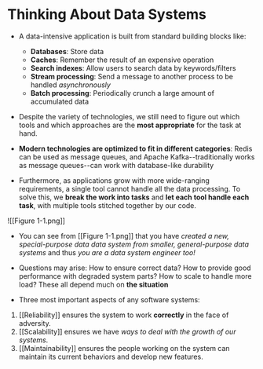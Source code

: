# Thinking About Data Systems

- A data-intensive application is built from standard building blocks like:

  - **Databases**: Store data
  - **Caches**: Remember the result of an expensive operation
  - **Search indexes**: Allow users to search data by keywords/filters
  - **Stream processing**: Send a message to another process to be handled _asynchronously_
  - **Batch processing**: Periodically crunch a large amount of accumulated data

- Despite the variety of technologies, we still need to figure out which tools and which approaches are the **most appropriate** for the task at hand.

- **Modern technologies are optimized to fit in different categories**: Redis can be used as message queues, and Apache Kafka--traditionally works as message queues--can work with database-like durability

- Furthermore, as applications grow with more wide-ranging requirements, a single tool cannot handle all the data processing. To solve this, we **break the work into tasks** and **let each tool handle each task**, with multiple tools stitched together by our code.

![[Figure 1-1.png]]

- You can see from [[Figure 1-1.png]] that you have _created a new, special-purpose data data system from smaller, general-purpose data systems_ and thus _you are a data system engineer too!_
- Questions may arise: How to ensure correct data? How to provide good
  performance with degraded system parts? How to scale to handle more load? These
  all depend much on **the situation**

- Three most important aspects of any software systems:

1. [[Reliability]] ensures the system to work **correctly** in the face of
   adversity.
2. [[Scalability]] ensures we have _ways to deal with the growth of our
   systems_.
3. [[Maintainability]] ensures the people working on the system can maintain its
   current behaviors and develop new features.
